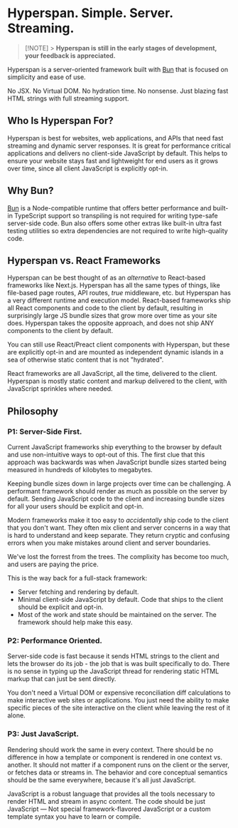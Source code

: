 # Hyperspan. Simple. Server. Streaming.

> [!NOTE] > **Hyperspan is still in the early stages of development, your feedback is appreciated.**

Hyperspan is a server-oriented framework built with [Bun](https://bun.sh) that is focused on simplicity and ease of use.

No JSX. No Virtual DOM. No hydration time. No nonsense. Just blazing fast HTML strings with full streaming support.

## Who Is Hyperspan For?

Hyperspan is best for websites, web applications, and APIs that need fast streaming and dynamic server responses. It is
great for performance critical applications and delivers no client-side JavaScript by default. This helps to ensure your
website stays fast and lightweight for end users as it grows over time, since all client JavaScript is explicitly
opt-in.

## Why Bun?

[Bun](https://bun.sh) is a Node-compatible runtime that offers better performance and built-in TypeScript support so
transpiling is not required for writing type-safe server-side code. Bun also offers some other extras like built-in
ultra fast testing utilities so extra dependencies are not required to write high-quality code.

## Hyperspan vs. React Frameworks

Hyperspan can be best thought of as an _alternative_ to React-based frameworks like Next.js. Hyperspan has all the same
types of things, like file-based page routes, API routes, _true_ middleware, etc. but Hyperspan has a very different
runtime and execution model. React-based frameworks ship all React components and code to the client by default,
resulting in surprisingly large JS bundle sizes that grow more over time as your site does. Hyperspan takes the
opposite approach, and does not ship ANY components to the client by default.

You can still use React/Preact client components with Hyperspan, but these are explicitly opt-in and are mounted as
independent dynamic islands in a sea of otherwise static content that is not &quot;hydrated&quot;.

React frameworks are all JavaScript, all the time, delivered to the client. Hyperspan is mostly static content and
markup delivered to the client, with JavaScript sprinkles where needed.

## Philosophy

### P1: Server-Side First.

Current JavaScript frameworks ship everything to the browser by default and use non-intuitive ways to opt-out of this.
The first clue that this approach was backwards was when JavaScript bundle sizes started being measured in hundreds of
kilobytes to megabytes.

Keeping bundle sizes down in large projects over time can be challenging. A performant framework should render as much
as possible on the server by default. Sending JavaScript code to the client and increasing bundle sizes for all your
users should be explicit and opt-in.

Modern frameworks make it too easy to _accidentally_ ship code to the client that you don't want. They often mix client
and server concerns in a way that is hard to understand and keep separate. They return cryptic and confusing errors when
you make mistakes around client and server boundaries.

We've lost the forrest from the trees. The complixity has become too much, and users are paying the price.

This is the way back for a full-stack framework:

- Server fetching and rendering by default.
- Minimal client-side JavaScript by default. Code that ships to the client should be explicit and opt-in.
- Most of the work and state should be maintained on the server. The framework should help make this easy.

### P2: Performance Oriented.

Server-side code is fast because it sends HTML strings to the client and lets the browser do its job - the job that is
was built specifically to do. There is no sense in typing up the JavaScript thread for rendering static HTML markup that
can just be sent directly.

You don't need a Virtual DOM or expensive reconciliation diff calculations to make interactive web sites or
applications. You just need the ability to make specific pieces of the site interactive on the client while leaving the
rest of it alone.

### P3: Just JavaScript.

Rendering should work the same in every context. There should be no difference in how a template or component is
rendered in one context vs. another. It should not matter if a component runs on the client or the server, or fetches
data or streams in. The behavior and core conceptual semantics should be the same everywhere, because it's all just
JavaScript.

JavaScript is a robust language that provides all the tools necessary to render HTML and stream in async content. The
code should be just JavaScript &mdash; Not special framework-flavored JavaScript or a custom template syntax you have to
learn or compile.

